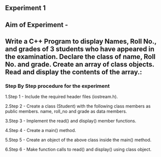 ## Experiment 1

## Aim of Experiment - 
## Write a C++ Program to display Names, Roll No., and grades of 3 students who have appeared in the examination. Declare the class of name, Roll No. and grade. Create an array of class objects. Read and display the contents of the array.:

### Step By Step procedure for the experiment
1.Step 1 - Include the required header files (iostream.h).

2.Step 2 - Create a class (Student) with the following class members as public members.
name, roll_no and grade as data members.

3.Step 3 - Implement the read() and display() member functions.

4.Step 4 - Create a main() method.

5.Step 5 - Create an object of the above class inside the main() method.

6.Step 6 - Make function calls to read() and display() using class object.
